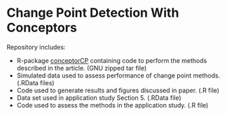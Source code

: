 # Change Point Detection With Conceptors
Repository includes:
- R-package [conceptorCP](https://github.com/noahgade/conceptorCP) containing code to perform the methods described in the article. (GNU zipped tar file)
- Simulated data used to assess performance of change point methods. (.RData files)
- Code used to generate results and figures discussed in paper. (.R file)
- Data set used in application study Section 5. (.RData file)
- Code used to assess the methods in the application study. (.R file)
